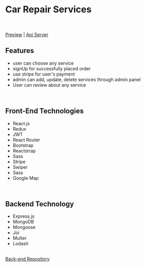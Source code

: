 <h1>Car Repair Services</h1>
<br>
<br>
<a href="https://car-repair-service-bd.web.app/">Preview</a> | <a href="https://evening-reef-50770.herokuapp.com/">Api Server</a>
<br>
<h2>Features</h2>
 <ul>
   <li>user can choose any service</li>
   <li>signUp for successfully placed order</li>
   <li>use stripe for user's payment</li>
   <li>admin can add, update, delete services through admin panel</li>
   <li>User can review about any service</li>
</ul>
<br>
 <h2>Front-End Technologies</h2>
  <ul>
    <li>React.js</li>
    <li>Redux</li>
    <li>JWT</li>
    <li>React Router</li>
    <li>Bootstrap</li>
    <li>Reactstrap</li>
    <li>Sass</li>
    <li>Stripe</li>
    <li>Swiper</li>
    <li>Sass</li>
    <li>Google Map</li>
  </ul>
  <br>
  <h2>Backend Technology</h2>
   <ul>
    <li>Express.js</li>
    <li>MongoDB</li>
    <li>Mongoose</li>
    <li>Joi</li>
    <li>Multer</li>
    <li>Lodash</li>
  </ul>
<br>
<a href="https://github.com/naisannovel/car-repair-services-server">Back-end Repository</a>
